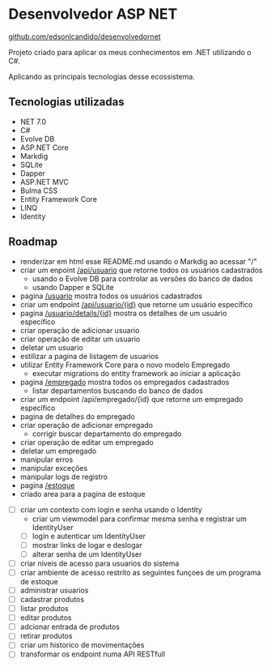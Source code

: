 ﻿# Desenvolvedor ASP NET

[github.com/edsonlcandido/desenvolvedornet](https://github.com/edsonlcandido/desenvolvedornet)

Projeto criado para aplicar os meus conhecimentos em .NET utilizando o C#.

Aplicando as principais tecnologias desse ecossistema.

## Tecnologias utilizadas

- NET 7.0
- C#
- Evolve DB
- ASP.NET Core 
- Markdig
- SQLite
- Dapper
- ASP.NET MVC		
- Bulma CSS
- Entity Framework Core
- LINQ
- Identity

## Roadmap

- renderizar em html esse README.md usando o Markdig ao acessar "/"
- criar um enpoint [/api/usuario](/api/usuario) que retorne todos os usuários cadastrados
	- usando o Evolve DB para controlar as versões do banco de dados
	- usando Dapper e SQLite
- pagina [/usuario](/usuario) mostra todos os usuários cadastrados
- criar um endpoint [/api/usuario/{id}](/api/usuario/5b61f8d0-63ae-433a-a880-c83a127f7808) que retorne um usuário específico
- pagina [/usuario/details/{id}](/usuario/details/5b61f8d0-63ae-433a-a880-c83a127f7808) mostra os detalhes de um usuário específico
- criar operação de adicionar usuario
- criar operação de editar um usuario
- deletar um usuario
- estilizar a pagina de listagem de usuarios
- utilizar Entity Framework Core para o novo modelo Empregado
	- executar migrations do entity framework ao iniciar a aplicação
- pagina [/empregado](/empregado) mostra todos os empregados cadastrados
	- listar departamentos buscando do banco de dados
- criar um endpoint /api/empregado/{id} que retorne um empregado específico
- pagina de detalhes do empregado
- criar operação de adicionar empregado
	- corrigir buscar departamento do empregado
- criar operação de editar um empregado
- deletar um empregado
- manipular erros
- manipular exceções
- manipular logs de registro
- pagina [/estoque](/estoque)
- criado area para a pagina de estoque
- [ ] criar um contexto com login e senha usando o Identity
	- criar um viewmodel para confirmar mesma senha e registrar um IdentityUser
	- [ ] login e autenticar um IdentityUser
	- [ ] mostrar links de logar e deslogar
	- [ ] alterar senha de um IdentityUser
- [ ] criar niveis de acesso para usuarios do sistema
- [ ] criar ambiente de acesso restrito as seguintes funçoes de um programa de estoque
- [	] administrar usuarios
- [ ] cadastrar produtos
- [ ] listar produtos
- [ ] editar produtos
- [ ] adcionar entrada de produtos
- [ ] retirar produtos
- [ ] criar um historico de movimentações 
- [ ] transformar os endpoint numa API RESTfull
